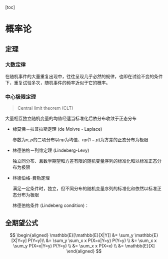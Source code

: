 [toc]

# 概率论





## 定理

### 大数定律

在随机事件的大量重复出现中，往往呈现几乎必然的规律，也即在试验不变的条件下，重复试验多次，随机事件的频率近似于它的概率。



### 中心极限定理

> Central limit theorem (CLT)

大量相互独立随机变量的均值经适当标准化后依分布收敛于正态分布



- 棣莫佛－拉普拉斯定理 (de Moivre - Laplace)

  参数为$n, p$的二项分布以$np$为均值、$np(1-p)$为方差的正态分布为极限

  

- 林德伯格－列维定理 (Lindeberg-Levy)

  独立同分布、且数学期望和方差有限的随机变量序列的标准化和以标准正态分布为极限

  

- 林德伯格-费勒定理

  满足一定条件时，独立，但不同分布的随机变量序列的标准化和依然以标准正态分布为极限

  

  林德伯格条件 (Lindeberg condition)：

  

## 全期望公式

$$
\begin{aligned}
\mathbb{E}[\mathbb{E}[X|Y]]
&= \sum_y \mathbb{E}[X|Y=y] P(Y=y)\\
&= \sum_y \sum_x x P(X=x|Y=y) P(Y=y) \\
&= \sum_x x \sum_y P(X=x|Y=y) P(Y=y) \\
&= \sum_x x P(X=x)  \\
&= \mathbb{E}[X]
\end{aligned}
$$

